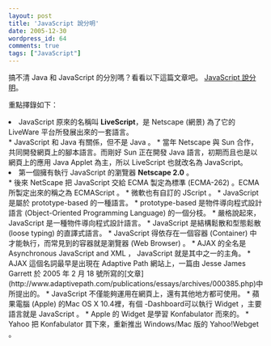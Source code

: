 ```yaml
---
layout: post
title: 'JavaScript 說分明'
date: 2005-12-30
wordpress_id: 64
comments: true
tags: ["JavaScript"]
---
```


搞不清 Java 和 JavaScript 的分別嗎？看看以下這篇文章吧。
[JavaScript 說分明](http://www.taiwan.cnet.com/enterprise/technology/0,2000062852,20103386,00.htm)。

<!--more-->

重點擇錄如下：

<li>JavaScript 原來的名稱叫 <strong>LiveScript</strong>，是 Netscape (網景) 為了它的 LiveWare 平台所發展出來的一套語言。</li>
* JavaScript 和 Java 有關係，但不是 Java 。 
* 當年 Netscape 與 Sun 合作，共同開發網頁上的腳本語言。而剛好 Sun 正在開發 Java 語言，初期而且也是以網頁上的應用 Java Applet 為主，所以 LiveScript 也就改名為 JavaScript。
<li>第一個擁有執行 JavaScript 的瀏覽器 <strong>Netscape 2.0</strong> 。 </li>
* 後來 NetScape 把 JavaScript 交給 ECMA 製定為標準 (ECMA-262) 。ECMA 所製定出來的稱之為 ECMAScript 。 
* 微軟也有自訂的 JScript 。 
* JavaScript 是屬於 prototype-based 的一種語言。
* prototype-based 是物件導向程式設計語言 (Object-Oriented Programming Language) 的一個分枝。
* 嚴格說起來， JavaScript 是一種物件導向程式設計語言。
* JavaScript 是結構鬆散和型態鬆散 (loose typing) 的直譯式語言。
* JavaScript 得依存在一個容器 (Container) 中才能執行，而常見到的容器就是瀏覽器 (Web Browser) 。 
* AJAX 的全名是 Asynchronous JavaScript and XML ， JavaScript 就是其中之一的主角。
* AJAX 這個名詞最早是出現在 Adaptive Path 網站上，一篇由 Jesse James Garrett 於 2005 年 2 月 18 號所寫的[文章](http://www.adaptivepath.com/publications/essays/archives/000385.php)中所提出的。
* JavaScript 不僅能夠運用在網頁上，還有其他地方都可使用。
* 蘋果電腦 (Apple) 的Mac OS X 10.4裡，有個 -Dashboard可以執行 Widget ，主要語言就是 JavaScript 。 
* Apple 的 Widget 是學習 Konfabulator 而來的。 
* Yahoo 把 Konfabulator 買下來，重新推出 Windows/Mac 版的 Yahoo!Webget 。 

